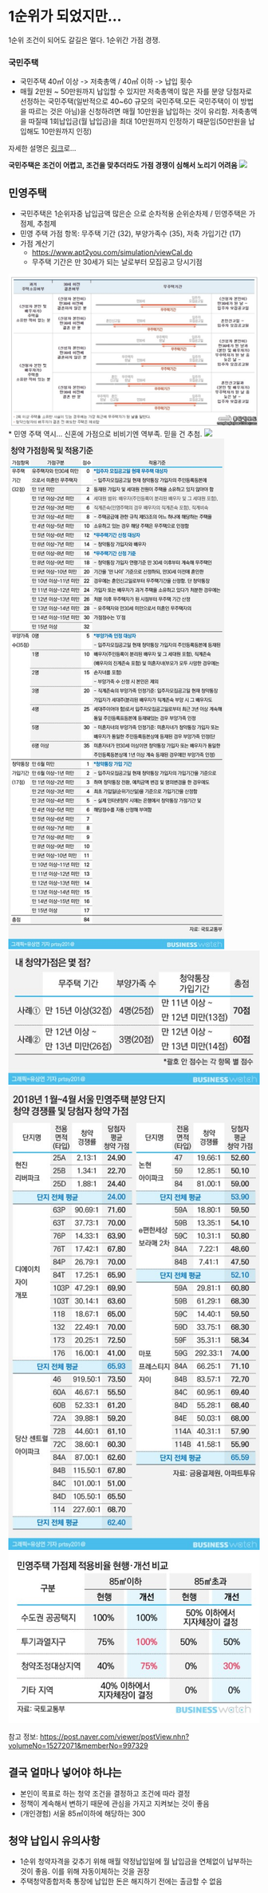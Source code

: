 # 1순위가 되었지만...

1순위 조건이 되어도 갈길은 멀다. 1순위간 가점 경쟁.

### 국민주택
* 국민주택 40㎡ 이상 -> 저축총액 / 40㎡ 이하 -> 납입 횟수
* 매월 2만원 ~ 50만원까지 납입할 수 있지만 저축총액이 많은 자를 분양 당첨자로 선정하는 국민주택(일반적으로 40~60 규모의 국민주택.모든 국민주택이 이 방법을 따르는 것은 아님)을 신청하려면 매월 10만원을 납입하는 것이 유리함. 저축총액을 따질때 1회납입금(월 납입금)을 최대 10만원까지 인정하기 때문임(50만원을 납입해도 10만원까지 인정)

자세한 설명은 [링크](https://apply.lh.or.kr/LH/index.html?gv_url=SIL::CLCC_SIL_0090.xfdl&gv_menuId=10103&gv_param=LCC:Y#GUD::CLCC_GUD_0020:10202)로...

**국민주택은 조건이 어렵고, 조건을 맞추더라도 가점 경쟁이 심해서 노리기 어려움** <img src="https://twemoji.maxcdn.com/2/72x72/1f926-1f3fb-200d-2642-fe0f.png" width="30">

## 민영주택

* 국민주택은 1순위자중 납입금액 많은순 으로 순차적용 순위순차제 / 민영주택은 가점제, 추첨제
* 민영 주택 가점 항목: 무주택 기간 (32), 부양가족수 (35), 저축 가입기간 (17)
* 가점 계산기
	* https://www.apt2you.com/simulation/viewCal.do
	* 무주택 기간은 만 30세가 되는 날로부터 모집공고 당시기점
<img src="/assets/images/20.png">
* 민영 주택 역시... 신혼에 가점으로 비비기엔 역부족. 믿을 건 추첨. <img src="https://twemoji.maxcdn.com/2/72x72/1f3b2.png" width="30">

<img src="/assets/images/13.jpg">
<img src="/assets/images/14.jpg">
<img src="/assets/images/12.jpg">
<img src="/assets/images/15.jpg">

참고 정보: https://post.naver.com/viewer/postView.nhn?volumeNo=15272071&memberNo=997329

## 결국 얼마나 넣어야 하냐는

* 본인이 목표로 하는 청약 조건을 결정하고 조건에 따라 결정
* 정책이 계속해서 변하기 때문에 관심을 가지고 지켜보는 것이 좋음
* (개인경험) 서울 85㎡이하에 해당하는 300

## 청약 납입시 유의사항
* 1순위 청약자격을 갖추기 위해 매월 약정납입일에 월 납입금을 연체없이 납부하는 것이 좋음. 이를 위해 자동이체하는 것을 권장
* 주택청약종합저축 통장에 납입한 돈은 해지하기 전에는 출금할 수 없음
